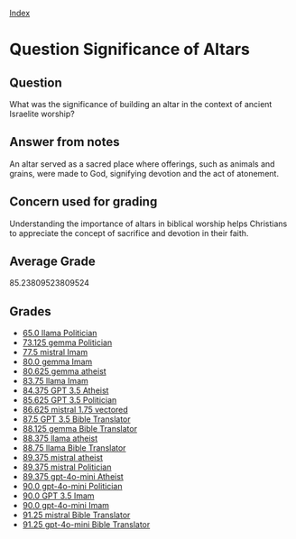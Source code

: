
[Index](../../index.md)
# Question Significance of Altars
## Question
What was the significance of building an altar in the context of ancient Israelite worship?

## Answer from notes
An altar served as a sacred place where offerings, such as animals and grains, were made to God, signifying devotion and the act of atonement.

## Concern used for grading
Understanding the importance of altars in biblical worship helps Christians to appreciate the concept of sacrifice and devotion in their faith.

## Average Grade
85.23809523809524

## Grades
 * [65.0 llama Politician](../answers/llama_Politician/Significance_of_Altars.md)
 * [73.125 gemma Politician](../answers/gemma_Politician/Significance_of_Altars.md)
 * [77.5 mistral Imam](../answers/mistral_Imam/Significance_of_Altars.md)
 * [80.0 gemma Imam](../answers/gemma_Imam/Significance_of_Altars.md)
 * [80.625 gemma atheist](../answers/gemma_atheist/Significance_of_Altars.md)
 * [83.75 llama Imam](../answers/llama_Imam/Significance_of_Altars.md)
 * [84.375 GPT 3.5 Atheist](../answers/GPT_3.5_Atheist/Significance_of_Altars.md)
 * [85.625 GPT 3.5 Politician](../answers/GPT_3.5_Politician/Significance_of_Altars.md)
 * [86.625 mistral 1.75 vectored](../answers/mistral_1.75_vectored/Significance_of_Altars.md)
 * [87.5 GPT 3.5 Bible Translator](../answers/GPT_3.5_Bible_Translator/Significance_of_Altars.md)
 * [88.125 gemma Bible Translator](../answers/gemma_Bible_Translator/Significance_of_Altars.md)
 * [88.375 llama atheist](../answers/llama_atheist/Significance_of_Altars.md)
 * [88.75 llama Bible Translator](../answers/llama_Bible_Translator/Significance_of_Altars.md)
 * [89.375 mistral atheist](../answers/mistral_atheist/Significance_of_Altars.md)
 * [89.375 mistral Politician](../answers/mistral_Politician/Significance_of_Altars.md)
 * [89.375 gpt-4o-mini Atheist](../answers/gpt-4o-mini_Atheist/Significance_of_Altars.md)
 * [90.0 gpt-4o-mini Politician](../answers/gpt-4o-mini_Politician/Significance_of_Altars.md)
 * [90.0 GPT 3.5 Imam](../answers/GPT_3.5_Imam/Significance_of_Altars.md)
 * [90.0 gpt-4o-mini Imam](../answers/gpt-4o-mini_Imam/Significance_of_Altars.md)
 * [91.25 mistral Bible Translator](../answers/mistral_Bible_Translator/Significance_of_Altars.md)
 * [91.25 gpt-4o-mini Bible Translator](../answers/gpt-4o-mini_Bible_Translator/Significance_of_Altars.md)
